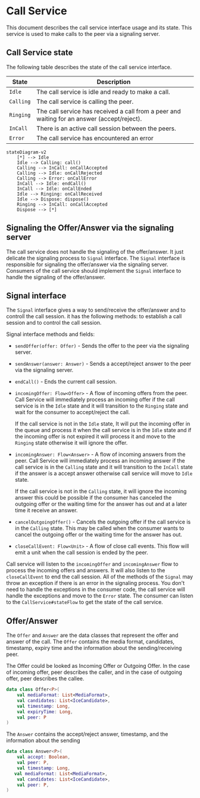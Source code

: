 # Call Service

This document describes the call service interface usage and its state.
This service is used to make calls to the peer via a signaling server.

## Call Service state

The following table describes the state of the call service interface.

| State     | Description                                                                                 |
|-----------|---------------------------------------------------------------------------------------------|
| `Idle`    | The call service is idle and ready to make a call.                                          |
| `Calling` | The call service is calling the peer.                                                       |
| `Ringing` | The call service has received a call from a peer and waiting for an answer (accept/reject). |
| `InCall`  | There is an active call session between the peers.                                          |
| `Error`   | The call service has encountered an error                                                   |

```mermaid
stateDiagram-v2
    [*] --> Idle
    Idle --> Calling: call()
    Calling --> InCall: onCallAccepted
    Calling --> Idle: onCallRejected
    Calling --> Error: onCallError
    InCall --> Idle: endCall()
    InCall --> Idle: onCallEnded
    Idle --> Ringing: onCallReceived
    Idle --> Dispose: dispose()
    Ringing --> InCall: onCallAccepted
    Dispose --> [*]
```

## Signaling the Offer/Answer via the signaling server

The call service does not handle the signaling of the offer/answer. It just delicate the signaling
process to `Signal` interface. The `Signal` interface is responsible for signaling the offer/answer
via the signaling server.
Consumers of the call service should implement the `Signal` interface to handle the signaling of the
offer/answer.

## Signal interface

The `Signal` interface gives a way to send/receive the offer/answer and to controll the call
session.
it has the following methods: to establish a call session and to control the call session.

Signal interface methods and fields:

- `sendOffer(offer: Offer)` - Sends the offer to the peer via the signaling server.
- `sendAnswer(answer: Answer)` - Sends a accept/reject answer to the peer via the signaling server.
- `endCall()` - Ends the current call session.
- `incomingOffer: Flow<Offer>` - A flow of incoming offers from the peer. Call Service will
  immediately process an incoming offer if the call service is in the `Idle` state and it will
  transition to the `Ringing` state and wait for the consumer to accept/reject the call.

  If the call service is not in the `Idle` state, It will put the incoming offer in the queue and
  process it when the call service is in the `Idle` state and if the incoming offer is not expired
  it will process it and move to the `Ringing` state otherwise it will ignore the offer.

- `incomingAnswer: Flow<Answer>` - A flow of incoming answers from the peer. Call Service will
  immediately process an incoming answer if the call service is in the `Calling` state and it will
  transition to the `InCall` state if the answer is a accept answer otherwise call service will move
  to `Idle` state.

  If the call service is not in the `Calling` state, it will ignore the incoming answer this could
  be possible if the consumer has canceled the outgoing offer or the waiting time for the answer has
  out and at a later time it receive an answer.

- `cancelOutgoingOffer()` - Cancels the outgoing offer if the call service is in the `Calling`
  state. This may be called when the consumer wants to cancel the outgoing offer or the waiting time
  for the answer has out.

- `closeCallEvent: Flow<Unit>` - A flow of close call events. This flow will emit a unit when the call session is ended by the peer.

Call service will listen to the `incomingOffer` and `incomingAnswer` flow to process the incoming offers and answers. It will also listen to the `closeCallEvent` to end the call session. All of the
methods of the `Signal` may throw an exception if there is an error in the signaling process. You
don't need to handle the exceptions in the consumer code, the call service will handle the
exceptions and move to the `Error` state. The consumer can listen to the `CallService#stateFlow` to
get the state of the call service.

## Offer/Answer

The `Offer` and `Answer` are the data classes that represent the offer and answer of the call.
The `Offer`
contains the media format, candidates, timestamp, expiry time and the information about the
sending/receiving peer.

The Offer could be looked as Incoming Offer or Outgoing Offer. In the case of incoming offer, peer
describes the caller,
and in the case of outgoing offer, peer describes the callee.

```kotlin
data class Offer<P>(
    val mediaFormat: List<MediaFormat>,
    val candidates: List<IceCandidate>,
    val timestamp: Long,
    val expiryTime: Long,
    val peer: P
)
```

The `Answer` contains the accept/reject answer, timestamp, and the information about the sending

```kotlin
data class Answer<P>(
    val accept: Boolean,
    val peer: P,
    val timestamp: Long,
   val mediaFormat: List<MediaFormat>,
    val candidates: List<IceCandidate>,
    val peer: P,
)
```
